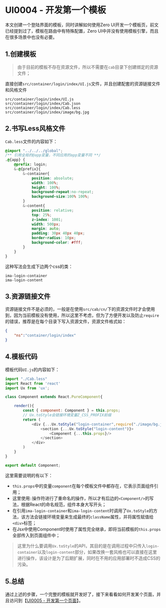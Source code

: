 # UI0004 - 开发第一个模板

本文创建一个登陆界面的模板，同时讲解如何使用Zero UI开发一个模板页，前文已经提到过了，模板在路由中有特殊配置，Zero UI中并没有使用模板引擎，而且在很多场景中也没有必要。

## 1.创建模板

> 由于目前的模板不存在资源文件，所以不需要在`cab`目录下创建绑定的资源文件；

直接创建`src/container/login/index/UI.js`文件，并且创建配套的资源链接文件和风格文件

```shell
src/container/login/index/UI.js
src/container/login/index/Cab.json
src/container/login/index/Cab.less
src/container/login/index/image/bg.jpg
```

## 2.书写Less风格文件

`Cab.less`文件的内容如下：

```css
@import "../../../global";
/** 引用全局的@app变量，不同应用的app变量不同 **/
.@{app} {
    @prefix: login;
    &-@{prefix}{
        &-container{
            position: absolute;
            width: 100%;
            height: 100%;
            background-repeat:no-repeat;
            background-size:100% 100%;
        }
        &-content{
            position: relative;
            top: 25%;
            z-index: 1001;
            width: 500px;
            margin: auto;
            padding: 30px 40px 40px;
            border-radius: 10px;
            background-color: #fff;
        }
    }
}
```

这种写法会生成下边两个css的类：

```shell
ima-login-container
ima-login-content
```

## 3.资源链接文件

资源链接文件不是必须的，一般是在使用`src/cab/cn/`下的资源文件时才会使用到，因为当前模板没有使用，所以这里不考虑，但为了方便开发以及防止`require`的错误，推荐是在每个目录下写入资源文件，资源文件格式如：

```json
{
    "ns":"container/login/index"
}
```

## 4.模板代码

模板代码`UI.js`的内容如下：

```js
import "./Cab.less"
import React from 'react'
import Ux from 'ux';

class Component extends React.PureComponent{

    render(){
        const { component: Component } = this.props;
        // Ux.toStyle会链接环境变量Z_CSS_PROFIX前缀
        return (
            <div {...Ux.toStyle("login-container",require("./image/bg.jpg"))}>
                <section {...Ux.toStyle("login-content")}>
                    <Component {...this.props}/>
                </section>
            </div>
        )
    }
}

export default Component;
```

这里需要说明的有以下：

* `this.props`中的变量`component`在每个模板文件中都存在，它表示页面组件引用；
* 这里使用`:`操作符进行了重命名的操作，所以才有后边的`<Component/>`的写法，根据React的命名规范，组件本身大写开头；
* 在引用`ima-login-container`和`ima-login-content`时调用了`Ux.toStyle`的方法，该方法会链接环境变量来生成最终的`className`属性，并将属性赋值给`<div>`标签；
* 在Jsx中使用Component时使用了属性完全继承，即将当前模板的`this.props`全部传入到页面组件中；

> 这里为什么要调用`Ux.toStyle`的API，其目的是在调用过程中只传入`login-container`以及`login-content`部分，如果改换一套风格也可以直接在这里进行操作，该设计是为了后期扩展，同时在不用的应用部署时不造成CSS的污染。

## 5.总结

通过上述的步骤，一个完整的模板就开发好了，接下来看看如何开发某个页面，并且访问到【[UI0005 - 开发第一个页面](/document/previous/backupus/backup/ui0005-kai-fa-di-yi-ge-ye-mian.md)】。



